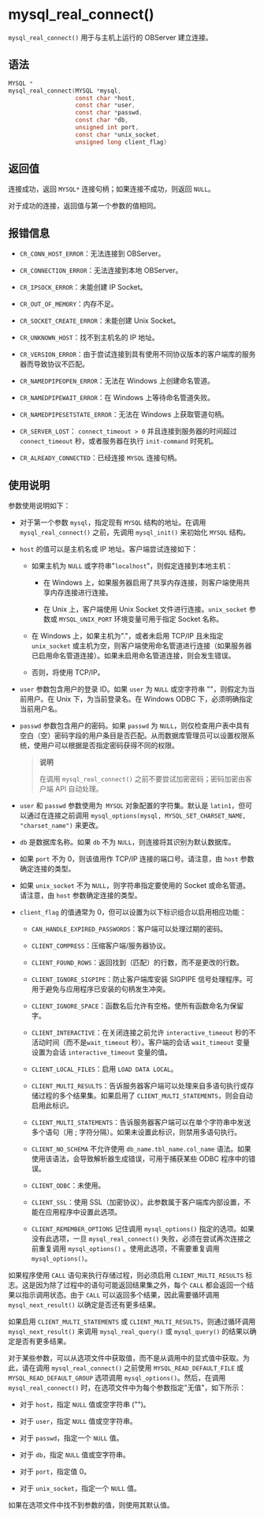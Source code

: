 mysql_real_connect() 
=========================================

`mysql_real_connect()` 用于与主机上运行的 OBServer 建立连接。

语法 
-----------------------

```c
MYSQL *
mysql_real_connect(MYSQL *mysql,
                   const char *host,
                   const char *user,
                   const char *passwd,
                   const char *db,
                   unsigned int port,
                   const char *unix_socket,
                   unsigned long client_flag)
```



返回值 
------------------------

连接成功，返回 `MYSQL*` 连接句柄；如果连接不成功，则返回 `NULL`。

对于成功的连接，返回值与第一个参数的值相同。

报错信息 
-------------------------

* `CR_CONN_HOST_ERROR`：无法连接到 OBServer。

  

* `CR_CONNECTION_ERROR`：无法连接到本地 OBServer。

  

* `CR_IPSOCK_ERROR`：未能创建 IP Socket。

  

* `CR_OUT_OF_MEMORY`：内存不足。

  

* `CR_SOCKET_CREATE_ERROR`：未能创建 Unix Socket。

  

* `CR_UNKNOWN_HOST`：找不到主机名的 IP 地址。

  

* `CR_VERSION_ERROR`：由于尝试连接到具有使用不同协议版本的客户端库的服务器而导致协议不匹配。

  

* `CR_NAMEDPIPEOPEN_ERROR`：无法在 Windows 上创建命名管道。

  

* `CR_NAMEDPIPEWAIT_ERROR`：在 Windows 上等待命名管道失败。

  

* `CR_NAMEDPIPESETSTATE_ERROR`：无法在 Windows 上获取管道句柄。

  

* `CR_SERVER_LOST`： `connect_timeout > 0` 并且连接到服务器的时间超过 `connect_timeout` 秒，或者服务器在执行 `init-command` 时死机。

  

* `CR_ALREADY_CONNECTED`：已经连接 `MYSQL` 连接句柄。

  




使用说明 
-------------------------

参数使用说明如下：

* 对于第一个参数 `mysql`，指定现有 `MYSQL` 结构的地址。在调用 `mysql_real_connect()` 之前，先调用 `mysql_init()` 来初始化 `MYSQL` 结构。

  

* `host` 的值可以是主机名或 IP 地址。客户端尝试连接如下：

  * 如果主机为 `NULL` 或字符串"`localhost`"，则假定连接到本地主机：

    * 在 Windows 上，如果服务器启用了共享内存连接，则客户端使用共享内存连接进行连接。

      
    
    * 在 Unix 上，客户端使用 Unix Socket 文件进行连接。`unix_socket` 参数或 `MYSQL_UNIX_PORT` 环境变量可用于指定 Socket 名称。

      
    

    
  
  * 在 Windows 上，如果主机为"."，或者未启用 TCP/IP 且未指定 `unix_socket` 或主机为空，则客户端使用命名管道进行连接（如果服务器已启用命名管道连接）。如果未启用命名管道连接，则会发生错误。

    
  
  * 否则，将使用 TCP/IP。

    
  

  

* `user` 参数包含用户的登录 ID。如果 `user` 为 `NULL` 或空字符串 ""，则假定为当前用户。在 Unix 下，为当前登录名。在 Windows ODBC 下，必须明确指定当前用户名。

  

* `passwd` 参数包含用户的密码。如果 `passwd` 为 `NULL`，则仅检查用户表中具有空白（空）密码字段的用户条目是否匹配。从而数据库管理员可以设置权限系统，使用户可以根据是否指定密码获得不同的权限。

  >**说明**
  >
  >在调用 `mysql_real_connect()` 之前不要尝试加密密码；密码加密由客户端 API 自动处理。
  

* `user` 和 `passwd` 参数使用为` MYSQL` 对象配置的字符集。默认是 `latin1`，但可以通过在连接之前调用 `mysql_options(mysql, MYSQL_SET_CHARSET_NAME, "charset_name")` 来更改。

  

* `db` 是数据库名称。如果 `db` 不为 `NULL`，则连接将其识别为默认数据库。

  

* 如果 `port` 不为 0，则该值用作 TCP/IP 连接的端口号。请注意，由 `host` 参数确定连接的类型。

  

* 如果 `unix_socket` 不为 `NULL`，则字符串指定要使用的 Socket 或命名管道。请注意，由 `host` 参数确定连接的类型。

  

* `client_flag` 的值通常为 0，但可以设置为以下标识组合以启用相应功能：

  * `CAN_HANDLE_EXPIRED_PASSWORDS`：客户端可以处理过期的密码。

    
  
  * `CLIENT_COMPRESS`：压缩客户端/服务器协议。

    
  
  * `CLIENT_FOUND_ROWS`：返回找到（匹配）的行数，而不是更改的行数。

    
  
  * `CLIENT_IGNORE_SIGPIPE`：防止客户端库安装 SIGPIPE 信号处理程序。可用于避免与应用程序已安装的句柄发生冲突。

    
  
  * `CLIENT_IGNORE_SPACE`：函数名后允许有空格。使所有函数命名为保留字。

    
  
  * `CLIENT_INTERACTIVE`：在关闭连接之前允许 `interactive_timeout` 秒的不活动时间（而不是`wait_timeout` 秒）。客户端的会话 `wait_timeout` 变量设置为会话 `interactive_timeout` 变量的值。

    
  
  * `CLIENT_LOCAL_FILES`：启用 `LOAD DATA LOCAL`。

    
  
  * `CLIENT_MULTI_RESULTS`：告诉服务器客户端可以处理来自多语句执行或存储过程的多个结果集。如果启用了 `CLIENT_MULTI_STATEMENTS`，则会自动启用此标识。

    
  
  * `CLIENT_MULTI_STATEMENTS`：告诉服务器客户端可以在单个字符串中发送多个语句（用 ; 字符分隔）。如果未设置此标识，则禁用多语句执行。

    
  
  * `CLIENT_NO_SCHEMA` 不允许使用 `db_name.tbl_name.col_name` 语法。如果使用该语法，会导致解析器生成错误，可用于捕获某些 ODBC 程序中的错误。

    
  
  * `CLIENT_ODBC`：未使用。

    
  
  * `CLIENT_SSL`：使用 SSL（加密协议）。此参数属于客户端库内部设置，不能在应用程序中设置此选项。

    
  
  * `CLIENT_REMEMBER_OPTIONS` 记住调用 `mysql_options()` 指定的选项。如果没有此选项，一旦 `mysql_real_connect()` 失败，必须在尝试再次连接之前重复调用 `mysql_options()` 。使用此选项，不需要重复调用 `mysql_options()`。

    
  

  




如果程序使用 `CALL` 语句来执行存储过程，则必须启用 `CLIENT_MULTI_RESULTS` 标志。这是因为除了过程中的语句可能返回结果集之外，每个 `CALL` 都会返回一个结果以指示调用状态。由于 `CALL` 可以返回多个结果，因此需要循环调用 `mysql_next_result()` 以确定是否还有更多结果。

如果启用 `CLIENT_MULTI_STATEMENTS` 或 `CLIENT_MULTI_RESULTS`，则通过循环调用 `mysql_next_result()` 来调用 `mysql_real_query()` 或 `mysql_query()` 的结果以确定是否有更多结果。

对于某些参数，可以从选项文件中获取值，而不是从调用中的显式值中获取。为此，请在调用 `mysql_real_connect()` 之前使用 `MYSQL_READ_DEFAULT_FILE` 或 `MYSQL_READ_DEFAULT_GROUP` 选项调用 `mysql_options()`。然后，在调用 `mysql_real_connect()` 时，在选项文件中为每个参数指定"无值"，如下所示：

* 对于 `host`，指定 `NULL` 值或空字符串 ("")。

  

* 对于 `user`，指定 `NULL` 值或空字符串。

  

* 对于 `passwd`，指定一个 `NULL` 值。

  

* 对于 `db`，指定 `NULL` 值或空字符串。

  

* 对于 `port`，指定值 0。

  

* 对于 `unix_socket`，指定一个 `NULL` 值。

  




如果在选项文件中找不到参数的值，则使用其默认值。
